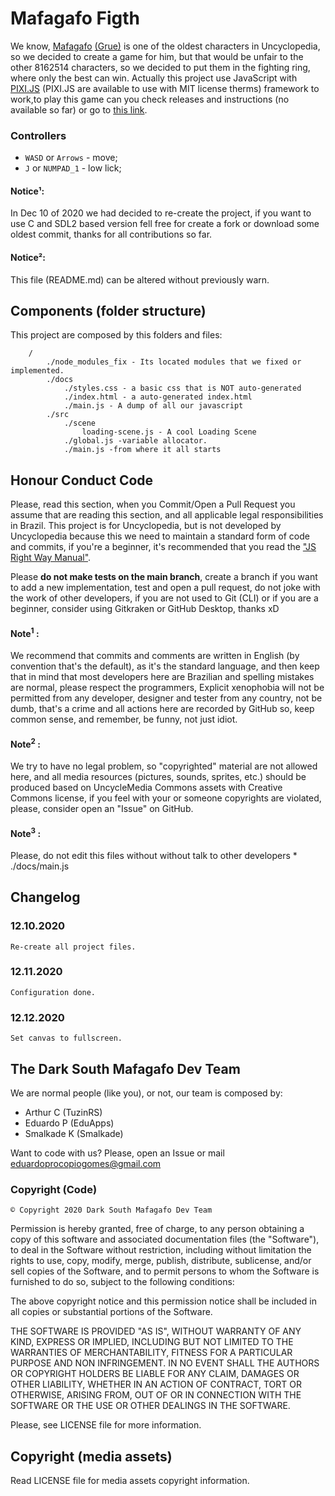 
# Mafagafo Figth
We know, [Mafagafo](https://desciclopedia.org/wiki/Mafagafo) [(Grue)](https://uncyclopedia.ca/wiki/Grue) is one of the oldest characters in Uncyclopedia, so we decided to create a game for him, but that would be unfair to the other 8162514 characters, so we decided to put them in the fighting ring, where only the best can win.
Actually this project use JavaScript with [PIXI.JS](https://www.pixijs.com/) (PIXI.JS are available to use with MIT license therms) framework to work,to play this game can you check releases and instructions (no available so far)  or go to [this link](https://eduapps-cdg.github.io/mafagafos-desktop).

### Controllers
* `WASD` or `Arrows` - move;
* `J` or `NUMPAD_1` - low lick;

#### Notice¹:
In Dec 10 of 2020 we had decided to re-create the project, if you want to use C and SDL2 based version fell free for create a fork or download some oldest commit, thanks for all contributions so far.

#### Notice²:
  This file (README.md) can be altered without previously warn.
  
## Components (folder structure)
This project are composed by this folders and files:
``` 
    /
        ./node_modules_fix - Its located modules that we fixed or implemented.
        ./docs
            ./styles.css - a basic css that is NOT auto-generated
            ./index.html - a auto-generated index.html
            ./main.js - A dump of all our javascript
        ./src
            ./scene
                loading-scene.js - A cool Loading Scene
            ./global.js -variable allocator.
            ./main.js -from where it all starts
```


## Honour Conduct Code
Please, read this section, when you Commit/Open a Pull Request you assume that are reading this section, and all applicable legal responsibilities in Brazil. This project is for Uncyclopedia, but is not developed by Uncyclopedia because this we need to maintain a standard form of code and commits, if you're a beginner, it's recommended that you read the ["JS Right Way Manual"](https://jstherightway.org/). 

Please **do not make tests on the main branch**, create a branch if you want to add a new implementation, test and open a pull request, do not joke with the work of other developers, if you are not used to Git (CLI) or if you are a beginner, consider using Gitkraken or GitHub Desktop, thanks xD



#### Note<sup>1</sup> :
We recommend that commits and comments are written in English (by convention that's the default), as it's the standard language, and then keep that in mind that most developers here are Brazilian and spelling mistakes are normal, please respect the programmers,  Explicit xenophobia will not be permitted from any developer, designer and tester from any country, not be dumb, that's a crime and all actions here are recorded by GitHub so, keep common sense, and remember, be funny, not just idiot.

#### Note<sup>2</sup> :

We try to have no legal problem, so "copyrighted" material are not allowed here, and all media resources (pictures, sounds, sprites, etc.) should be produced based on UncycleMedia Commons assets with Creative Commons license, if you feel with your or someone copyrights are violated, please, consider open an "Issue" on GitHub.

#### Note<sup>3</sup> :
  Please, do not edit this files without without talk to other developers
       * ./docs/main.js
    
## Changelog

### 12.10.2020
    Re-create all project files.

### 12.11.2020
    Configuration done.

### 12.12.2020
    Set canvas to fullscreen.


## The Dark South Mafagafo Dev Team

We are normal people (like you), or not,  our team is composed by:
* Arthur C (TuzinRS)
* Eduardo P (EduApps)
* Smalkade K (Smalkade)

Want to code with us? Please, open an Issue or mail [eduardoprocopiogomes@gmail.com](mailto:eduardoprocopiogomes@gmail.com) 

### Copyright (Code)

    © Copyright 2020 Dark South Mafagafo Dev Team
Permission is hereby granted, free of charge, to any person obtaining a copy of this software and associated documentation files (the "Software"), to deal in the Software without restriction, including without limitation the rights to use, copy, modify, merge, publish, distribute, sublicense, and/or sell copies of the Software, and to permit persons to whom the Software is furnished to do so, subject to the following conditions:

The above copyright notice and this permission notice shall be included in all copies or substantial portions of the Software.

THE SOFTWARE IS PROVIDED "AS IS", WITHOUT WARRANTY OF ANY KIND, EXPRESS OR IMPLIED, INCLUDING BUT NOT LIMITED TO THE WARRANTIES OF MERCHANTABILITY, FITNESS FOR A PARTICULAR PURPOSE AND NON INFRINGEMENT. IN NO EVENT SHALL THE AUTHORS OR COPYRIGHT HOLDERS BE LIABLE FOR ANY CLAIM, DAMAGES OR OTHER LIABILITY, WHETHER IN AN ACTION OF CONTRACT, TORT OR OTHERWISE, ARISING FROM, OUT OF OR IN CONNECTION WITH THE SOFTWARE OR THE USE OR OTHER DEALINGS IN THE SOFTWARE.

Please, see LICENSE file for more information.

## Copyright (media assets)

Read LICENSE file for media assets copyright information. 
